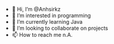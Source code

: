 - 👋 Hi, I’m @Anhsirkz
- 👀 I’m interested in programming
- 🌱 I’m currently learning Java
- 🚀 I’m looking to collaborate on projects
- 📫 How to reach me n.A. 

<!---
Anhsirkz/Anhsirkz is a ✨ special ✨ repository because its `README.md` (this file) appears on your GitHub profile.
You can click the Preview link to take a look at your changes.
--->
